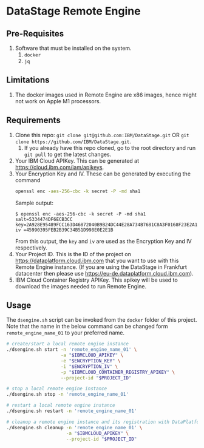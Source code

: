 # DataStage Remote Engine

## Pre-Requisites
1. Software that must be installed on the system.
    1. `docker`
    1. `jq`

## Limitations
1. The docker images used in Remote Engine are x86 images, hence might not work on Apple M1 processors.

## Requirements
1. Clone this repo: `git clone git@github.com:IBM/DataStage.git` OR `git clone https://github.com/IBM/DataStage.git`.
    1. If you already have this repo cloned, go to the root directory and run `git pull` to get the latest changes.
1. Your IBM Cloud APIKey. This can be generated at https://cloud.ibm.com/iam/apikeys.
1. Your Encryption Key and IV. These can be generated by executing the command
    ```bash
    openssl enc -aes-256-cbc -k secret -P -md sha1
    ```
    Sample output:
    ```
    $ openssl enc -aes-256-cbc -k secret -P -md sha1
    salt=5334474DF6ECB3CC
    key=2A928E95489FCC163D46872040B9B24DC44E28A734B7681C8A3F0168F23E2A13
    iv =45990395FEB2B39C34B51D998E0E2E1B
    ```
    From this output, the `key` and `iv` are used as the Encryption Key and IV respectively.
1. Your Project ID. This is the ID of the project on https://dataplatform.cloud.ibm.com that you want to use with this Remote Engine instance. (If you are using the DataStage in Frankfurt datacenter then please use https://eu-de.dataplatform.cloud.ibm.com).
1. IBM Cloud Container Registry APIKey. This apikey will be used to download the images needed to run Remote Engine.

## Usage
The `dsengine.sh` script can be invoked from the `docker` folder of this project. Note that the name in the below command can be changed form `remote_engine_name_01` to your preferred name.
```bash
# create/start a local remote engine instance
./dsengine.sh start -n 'remote_engine_name_01' \
                    -a "$IBMCLOUD_APIKEY" \
                    -e "$ENCRYPTION_KEY" \
                    -i "$ENCRYPTION_IV" \
                    -p "$IBMCLOUD_CONTAINER_REGISTRY_APIKEY" \
                    --project-id "$PROJECT_ID"

# stop a local remote engine instance
./dsengine.sh stop -n 'remote_engine_name_01'

# restart a local remote engine instance
./dsengine.sh restart -n 'remote_engine_name_01'

# cleanup a remote engine instance and its registration with DataPlatform
./dsengine.sh cleanup -n 'remote_engine_name_01' \
                      -a "$IBMCLOUD_APIKEY" \
                      --project-id "$PROJECT_ID"
```
